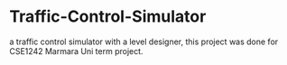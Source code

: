 # Traffic-Control-Simulator
a traffic control simulator with a level designer, this project was done for CSE1242 Marmara Uni term project.
